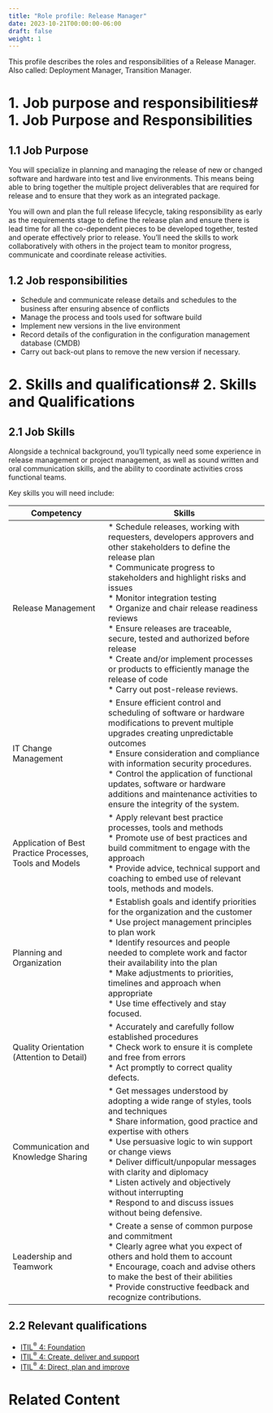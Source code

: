 ```yaml
---
title: "Role profile: Release Manager"
date: 2023-10-21T00:00:00-06:00
draft: false
weight: 1
---
```


This profile describes the roles and responsibilities of a Release Manager. Also called: Deployment Manager, Transition Manager.

# 1. Job purpose and responsibilities# 1. Job Purpose and Responsibilities
## 1.1 Job Purpose
You will specialize in planning and managing the release of new or changed software and hardware into test and live environments. This means being able to bring together the multiple project deliverables that are required for release and to ensure that they work as an integrated package.

You will own and plan the full release lifecycle, taking responsibility as early as the requirements stage to define the release plan and ensure there is lead time for all the co-dependent pieces to be developed together, tested and operate effectively prior to release. You’ll need the skills to work collaboratively with others in the project team to monitor progress, communicate and coordinate release activities.

## 1.2 Job responsibilities
- Schedule and communicate release details and schedules to the business after ensuring absence of conflicts
- Manage the process and tools used for software build
- Implement new versions in the live environment
- Record details of the configuration in the configuration management database (CMDB)
- Carry out back-out plans to remove the new version if necessary.

# 2. Skills and qualifications# 2. Skills and Qualifications
## 2.1 Job Skills
Alongside a technical background, you’ll typically need some experience in release management or project management, as well as sound written and oral communication skills, and the ability to coordinate activities cross functional teams.

Key skills you will need include:

| Competency | Skills |
| - | - |
| Release Management | * Schedule releases, working with requesters, developers approvers and other stakeholders to define the release plan <br /> * Communicate progress to stakeholders and highlight risks and issues <br /> * Monitor integration testing <br /> * Organize and chair release readiness reviews <br /> * Ensure releases are traceable, secure, tested and authorized before release <br /> * Create and/or implement processes or products to efficiently manage the release of code <br /> * Carry out post-release reviews.
| IT Change Management | * Ensure efficient control and scheduling of software or hardware modifications to prevent multiple upgrades creating unpredictable outcomes <br /> * Ensure consideration and compliance with information security procedures. <br /> * Control the application of functional updates, software or hardware additions and maintenance activities to ensure the integrity of the system.
| Application of Best Practice Processes, Tools and Models | * Apply relevant best practice processes, tools and methods <br /> * Promote use of best practices and build commitment to engage with the approach <br /> * Provide advice, technical support and coaching to embed use of relevant tools, methods and models.
| Planning and Organization | * Establish goals and identify priorities for the organization and the customer <br /> * Use project management principles to plan work <br /> * Identify resources and people needed to complete work and factor their availability into the plan <br /> * Make adjustments to priorities, timelines and approach when appropriate <br /> * Use time effectively and stay focused.
| Quality Orientation (Attention to Detail) | * Accurately and carefully follow established procedures <br /> * Check work to ensure it is complete and free from errors <br /> * Act promptly to correct quality defects.
| Communication and Knowledge Sharing | * Get messages understood by adopting a wide range of styles, tools and techniques <br /> * Share information, good practice and expertise with others <br /> * Use persuasive logic to win support or change views <br /> * Deliver difficult/unpopular messages with clarity and diplomacy <br /> * Listen actively and objectively without interrupting <br /> * Respond to and discuss issues without being defensive.
| Leadership and Teamwork | * Create a sense of common purpose and commitment <br /> * Clearly agree what you expect of others and hold them to account <br /> * Encourage, coach and advise others to make the best of their abilities <br /> * Provide constructive feedback and recognize contributions. <br />
## 2.2 Relevant qualifications
- [ITIL<sup>®</sup> 4: Foundation](https://www.axelos.com/certifications/itil-service-management/itil-4-foundation)
- [ITIL<sup>®</sup> 4: Create, deliver and support](https://www.axelos.com/certifications/itil-service-management/managing-professional/create-deliver-and-support)
- [ITIL<sup>®</sup> 4: Direct, plan and improve](https://www.axelos.com/certifications/itil-service-management/managing-professional/direct-plan-and-improve)

# Related Content

